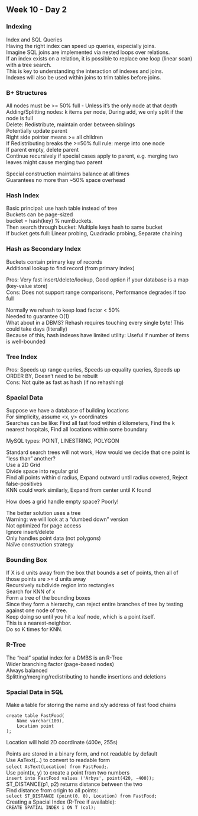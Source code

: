 ## Week 10 - Day 2
### Indexing
Index and SQL Queries  
Having the right index can speed up queries, especially joins.  
Imagine SQL joins are implemented via nested loops over relations.  
If an index exists on a relation, it is possible to replace one loop (linear scan) with a tree search.  
This is key to understanding the interaction of indexes and joins.  
Indexes will also be used within joins to trim tables before joins.

### B+ Structures
All nodes must be >= 50% full - Unless it’s the only node at that depth  
Adding/Splitting nodes: k items per node, During add, we only split if the node is full  
Delete: Redistribute, maintain order between siblings  
Potentially update parent  
Right side pointer means >= all children  
If Redistributing breaks the >=50% full rule: merge into one node  
If parent empty, delete parent  
Continue recursively if special cases apply to parent, e.g. merging two leaves might cause merging two parent

Special construction maintains balance at all times  
Guarantees no more than ~50% space overhead

### Hash Index
Basic principal: use hash table instead of tree  
Buckets can be page-sized  
bucket = hash(key) % numBuckets.  
Then search through bucket: Multiple keys hash to same bucket  
If bucket gets full: Linear probing, Quadradic probing, Separate chaining

### Hash as Secondary Index
Buckets contain primary key of records  
Additional lookup to find record (from primary index)

Pros: Very fast insert/delete/lookup, Good option if your database is a map (key-value store)  
Cons: Does not support range comparisons, Performance degrades if too full

Normally we rehash to keep load factor < 50%  
Needed to guarantee O(1)  
What about in a DBMS? Rehash requires touching every single byte! This could take days (literally)  
Because of this, hash indexes have limited utility: Useful if number of items is well-bounded

### Tree Index
Pros: Speeds up range queries, Speeds up equality queries, Speeds up ORDER BY, Doesn’t need to be rebuilt  
Cons: Not quite as fast as hash (if no rehashing)

### Spacial Data
Suppose we have a database of building locations  
For simplicity, assume <x, y> coordinates  
Searches can be like: Find all fast food within d kilometers, Find the k nearest hospitals, Find all locations within some boundary

MySQL types: POINT, LINESTRING, POLYGON  

Standard search trees will not work, How would we decide that one point is “less than” another?  
Use a 2D Grid  
Divide space into regular grid  
Find all points within d radius, Expand outward until radius covered, Reject false-positives  
KNN could work similarly, Expand from center until K found

How does a grid handle empty space? Poorly!

The better solution uses a tree  
Warning: we will look at a “dumbed down” version  
Not optimized for page access  
Ignore insert/delete  
Only handles point data (not polygons)  
Naïve construction strategy

### Bounding Box
If X is d units away from the box that bounds a set of points, then all of those points are >= d units away  
Recursively subdivide region into rectangles  
Search for KNN of x  
Form a tree of the bounding boxes  
Since they form a hierarchy, can reject entire branches of tree by testing against one node of tree.  
Keep doing so until you hit a leaf node, which is a point itself.  
This is a nearest-neighbor.  
Do so K times for KNN.

### R-Tree
The “real” spatial index for a DMBS is an R-Tree  
Wider branching factor (page-based nodes)  
Always balanced  
Splitting/merging/redistributing to handle insertions and deletions

### Spacial Data in SQL
Make a table for storing the name and x/y address of fast food chains

```
create table FastFood( 
    Name varchar(100), 
    Location point
);
```


Location will hold 2D coordinate (400e, 255s)

Points are stored in a binary form, and not readable by default   
Use AsText(...) to convert to readable form   
`select AsText(Location) from FastFood;`.  
Use point(x, y) to create a point from two numbers  
`insert into FastFood values ('Arbys', point(420, -400));`  
ST_DISTANCE(p1, p2) returns distance between the two  
Find distance from origin to all points:  
`select ST_DISTANCE (point(0, 0), Location) from FastFood;`  
Creating a Spacial Index (R-Tree if available):  
`CREATE SPATIAL INDEX i ON T (col);`